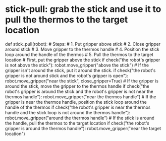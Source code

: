 # stick-pull: grab the stick and use it to pull the thermos to the target location
def stick_pull(robot):
    # Steps:
    #  1. Put gripper above stick
    #  2. Close gripper around stick
    #  3. Move gripper to the thermos handle
    #  4. Position the stick loop around the handle of the thermos
    #  5. Pull the thermos to the target location
    # First, put the gripper above the stick
    if check("the robot's gripper is not above the stick"):
        robot.move_gripper("above the stick")
    # If the gripper isn't around the stick, put it around the stick.
    if check("the robot's gripper is not around stick and the robot's gripper is open"):
        robot.move_gripper("near the stick", close_gripper=True)
    # If the gripper is around the stick, move the gripper to the thermos handle
    if check("the robot's gripper is around the stick and the robot's gripper is not near the thermos handle"):
        robot.move_gripper("near the thermos handle")
    # If the gripper is near the thermos handle, position the stick loop around the handle of the thermos
    if check("the robot's gripper is near the thermos handle and the stick loop is not around the thermos handle"):
        robot.move_gripper("around the thermos handle")
    # If the stick is around the handle, pull the thermos to the target location
    if check("the robot's gripper is around the thermos handle"):
        robot.move_gripper("near the target location")